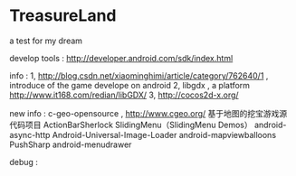TreasureLand
============

a test for my dream


develop tools :
   http://developer.android.com/sdk/index.html  


info : 
1, http://blog.csdn.net/xiaominghimi/article/category/762640/1  , introduce of the game develope on android
2, libgdx , a platform 
   http://www.it168.com/redian/libGDX/
3, http://cocos2d-x.org/

new info :
c-geo-opensource , http://www.cgeo.org/ 基于地图的挖宝游戏源代码项目
ActionBarSherlock
SlidingMenu（SlidingMenu Demos）
android-async-http
Android-Universal-Image-Loader
android-mapviewballoons
PushSharp
android-menudrawer




debug :
        <activity
            android:name="com.example.androidtest.LoginActivity"
            android:label="@string/app_name"
            android:windowSoftInputMode="adjustResize|stateVisible" >
   		<intent-filter>
			    <action android:name="android.intent.action.MAIN"/>
			    <category android:name="android.intent.category.LAUNCHER"/>
			</intent-filter>  
		</activity>
